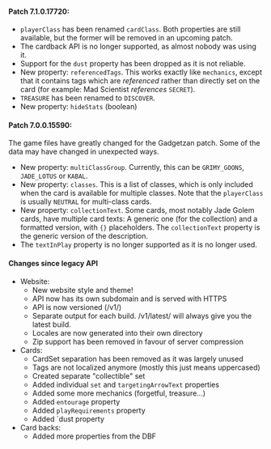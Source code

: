 #### Patch 7.1.0.17720:

- `playerClass` has been renamed `cardClass`. Both properties are still
  available, but the former will be removed in an upcoming patch.
- The cardback API is no longer supported, as almost nobody was using it.
- Support for the `dust` property has been dropped as it is not reliable.
- New property: `referencedTags`. This works exactly like `mechanics`,
  except that it contains tags which are *referenced* rather than directly
  set on the card (for example: Mad Scientist *references* `SECRET`).
- `TREASURE` has been renamed to `DISCOVER`.
- New property: `hideStats` (boolean)

#### Patch 7.0.0.15590:

The game files have greatly changed for the Gadgetzan patch.
Some of the data may have changed in unexpected ways.

- New property: `multiClassGroup`. Currently, this can be `GRIMY_GOONS`,
  `JADE_LOTUS` or `KABAL`.
- New property: `classes`. This is a list of classes, which is only included
  when the card is available for multiple classes. Note that the `playerClass`
  is usually `NEUTRAL` for multi-class cards.
- New property: `collectionText`. Some cards, most notably Jade Golem cards,
  have multiple card texts: A generic one (for the collection) and a formatted
  version, with `{}` placeholders. The `collectionText` property is the generic
  version of the description.
- The `textInPlay` property is no longer supported as it is no longer used.


#### Changes since legacy API

- Website:
  - New website style and theme!
  - API now has its own subdomain and is served with HTTPS
  - API is now versioned (/v1/)
  - Separate output for each build. /v1/latest/ will always give you the latest build.
  - Locales are now generated into their own directory
  - Zip support has been removed in favour of server compression
- Cards:
  - CardSet separation has been removed as it was largely unused
  - Tags are not localized anymore (mostly this just means uppercased)
  - Created separate "collectible" set
  - Added individual `set` and `targetingArrowText` properties
  - Added some more mechanics (forgetful, treasure...)
  - Added `entourage` property
  - Added `playRequirements` property
  - Added `dust property
- Card backs:
  - Added more properties from the DBF
